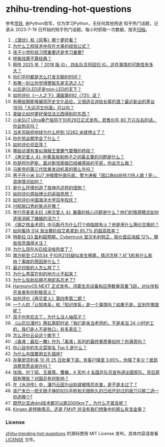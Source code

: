 # zhihu-trending-hot-questions
参考[项目](https://github.com/justjavac/zhihu-trending-hot-questions), 由Python改写，仅为学习Python，无任何其他用途
知乎热门话题，记录从 2023-7-19
日开始的知乎热门话题。每小时抓取一次数据，按天[归档](./data)。
<!-- BEGIN -->
<!-- 最后更新时间 2024-10-25 03:29:00.083426 -->
1. [《潜伏》和《风筝》哪个更好看？](https://www.zhihu.com/question/469869359)
1. [为什么工程技术中存在大量的经验公式？](https://www.zhihu.com/question/316289262)
1. [孩子小学阶段习惯重要还是学习重要?](https://www.zhihu.com/question/1942021080)
1. [样板戏算不算经典？](https://www.zhihu.com/question/549621701)
1. [网传 2025 年「 2018 版 iG」 四名队员将回归 iG，这件事情的可能性有多大？](https://www.zhihu.com/question/1899766392)
1. [你们平时都是怎么打发无聊的时间？](https://www.zhihu.com/question/1963713750)
1. [有哪一刻让你觉得樊振东是天选之人?](https://www.zhihu.com/question/1957722110)
1. [以后是OLED还是mini-LED的天下？](https://www.zhihu.com/question/660063013)
1. [如何评价《一人之下》漫画第692（731）话？](https://www.zhihu.com/question/1949690809)
1. [有哪些既能够展现历史文化品位，又很适合送给长辈的酒？最近新出的茅台 1935「大运河文创酒」可以吗？](https://www.zhihu.com/question/1701937294)
1. [拿破仑如何更好保住法兰西得到的东西？](https://www.zhihu.com/question/621616023)
1. [小米SU7 Ultra量产版将于10月29日正式发布，若售价在 80 万元左右的话，你会购买吗？](https://www.zhihu.com/question/1897453599)
1. [当年苏联挖地球为什么挖到 12262 米就停止了？](https://www.zhihu.com/question/1583625596)
1. [你在低谷期学会了什么？](https://www.zhihu.com/question/630363339)
1. [如何评价邓亚萍？](https://www.zhihu.com/question/21977466)
1. [哪些动漫有类似海贼王里霸气震慑的桥段？](https://www.zhihu.com/question/631878693)
1. [《再见爱人 4》中黄圣依和杨子之间最主要的问题是什么？](https://www.zhihu.com/question/1587296248)
1. [你是阿尔萨斯，面对斯坦索姆已经被感染的平民，你会怎么做？](https://www.zhihu.com/question/667575182)
1. [马斯克的第三代猛禽发动机真的那么牛吗？](https://www.zhihu.com/question/663800779)
1. [男子开小米 SU7 冲撞摩托俱乐部，警方通报「因口角纠纷持刀伤人致 1 死」，具体情况如何？](https://www.zhihu.com/question/1967796030)
1. [是什么环境创造了夜神月这样的怪物？](https://www.zhihu.com/question/50526399)
1. [如何评价原始博士的返祖思想？](https://www.zhihu.com/question/1849825149)
1. [如何评价中国海洋大学百年校庆？](https://www.zhihu.com/question/1688824467)
1. [付航脱口秀的笑点在哪？](https://www.zhihu.com/question/392660602)
1. [李行亮麦麦夫妇《再见爱人 4》暴露的核心问题是什么？他们的情感模式如何逐渐消耗了婚姻的活力？](https://www.zhihu.com/question/1564633248)
1. [《钢之炼金术师》中马斯丹为什么打个响指就有火？他是用什么等价交换的？](https://www.zhihu.com/question/312345225)
1. [如何看待 S14 淘汰赛阶段艾希拿到 85.7% 的超高胜率？](https://www.zhihu.com/question/1814519911)
1. [特斯拉 Q3 盈利超预期，Cybertruck 首次毛利转正，股价盘后涨超 12%，哪些信息值得关注？](https://www.zhihu.com/question/1887851833)
1. [为什么现在Ai已经没啥热度了？](https://www.zhihu.com/question/782805326)
1. [南方航空 CZ3534 于10月21日疑似发生擦尾，情况怎样？对飞机有什么影响？事故的原因是什么？](https://www.zhihu.com/question/1854628617)
1. [最近炒股的人怎么样了？](https://www.zhihu.com/question/1686841766)
1. [为什么粤菜在别的地方火不起来？](https://www.zhihu.com/question/1655693222)
1. [为什么佐助后期不用蛇系忍术了?](https://www.zhihu.com/question/611005792)
1. [HarmonyOS NEXT 正式发布，鸿蒙生态设备和应用数量双重飞跃，对伙伴和开发者有何积极意义？](https://www.zhihu.com/question/1907108196)
1. [如何评价《再见爱人》第四季第二期？](https://www.zhihu.com/question/1902526872)
1. [一个人的「认知体系」和「知识体系」是一个事情吗？如果不是，区别在哪里呢？](https://www.zhihu.com/question/1775166464)
1. [茄子也有尼古丁，为什么没人抽茄子？](https://www.zhihu.com/question/729969347)
1. [《山花烂漫时》蔡虹离职时说「我们是来当老师的，不是来当 24 小时护工的，我们是人不是牲口」有多真实？](https://www.zhihu.com/question/682253624)
1. [怎么评价云朵这个歌手？](https://www.zhihu.com/question/54191481)
1. [《毒液：最后一舞》作为「毒液」系列的最终章质量如何？你满意吗？](https://www.zhihu.com/question/1815720104)
1. [你心目中的东北菜排名 Top 5 是什么？](https://www.zhihu.com/question/643098470)
1. [为什么中国要用五孔插座?](https://www.zhihu.com/question/333776081)
1. [存量房贷利率 10 月 25 日批量下调，有客户降至 3.65%，你降了多少？居民消费意愿会提升吗？](https://www.zhihu.com/question/1995673475)
1. [张瑞、刘丁硕、王晨策、曹巍，4 天内 4 名国乒队员宣布退出国家队，背后原因有哪些？对国乒有何影响？](https://www.zhihu.com/question/1923502389)
1. [在《水浒传》中，潘巧云因为出轨就被残忍杀害，是不是太过了？](https://www.zhihu.com/question/1723657817)
1. [丧尸末日一把无限子弹的92G手枪和无限耐久的已经开封过的唐刀只能二选一你选哪个?](https://www.zhihu.com/question/740075553)
1. [既然比亚迪dmi技术都可以跑2000km了，为什么不普及呢？](https://www.zhihu.com/question/1342958842)
1. [Kingen 是特殊情况，还是 FMVP 并没有我们想象中的那么有含金量？](https://www.zhihu.com/question/1261507079)
<!-- END -->
### License
[zhihu-trending-hot-questions](https://github.com/yaogengzhu/zhihu-trending-hot-questions)
的源码使用 MIT License 发布。具体内容请查看 [LICENSE](./LICENSE) 文件。
